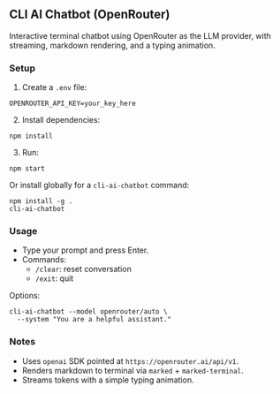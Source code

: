 ## CLI AI Chatbot (OpenRouter)

Interactive terminal chatbot using OpenRouter as the LLM provider, with streaming, markdown rendering, and a typing animation.

### Setup

1. Create a `.env` file:

```
OPENROUTER_API_KEY=your_key_here
```

2. Install dependencies:

```
npm install
```

3. Run:

```
npm start
```

Or install globally for a `cli-ai-chatbot` command:

```
npm install -g .
cli-ai-chatbot
```

### Usage

- Type your prompt and press Enter.
- Commands:
  - `/clear`: reset conversation
  - `/exit`: quit

Options:

```
cli-ai-chatbot --model openrouter/auto \
  --system "You are a helpful assistant."
```

### Notes

- Uses `openai` SDK pointed at `https://openrouter.ai/api/v1`.
- Renders markdown to terminal via `marked` + `marked-terminal`.
- Streams tokens with a simple typing animation.


